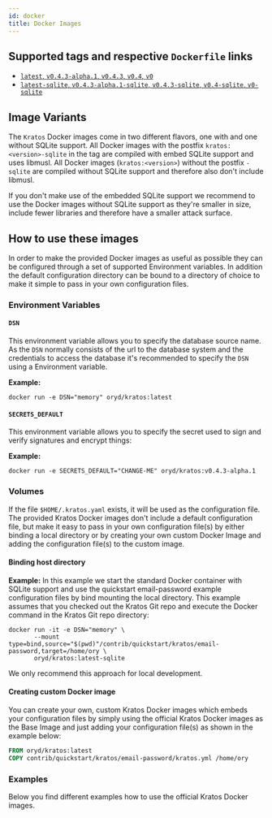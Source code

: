 ```yaml
---
id: docker
title: Docker Images
---
```


## Supported tags and respective `Dockerfile` links

- [`latest`, `v0.4.3-alpha.1`, `v0.4.3`, `v0.4`, `v0`](https://github.com/ory/kratos/blob/v0.4.3-alpha.1/.docker/Dockerfile)
- [`latest-sqlite`, `v0.4.3-alpha.1-sqlite`, `v0.4.3-sqlite`, `v0.4-sqlite`, `v0-sqlite`](https://github.com/ory/kratos/blob/v0.4.3-alpha.1/.docker/Dockerfile-sqlite)

## Image Variants

The `Kratos` Docker images come in two different flavors, one with and one
without SQLite support. All Docker images with the postfix
`kratos:<version>-sqlite` in the tag are compiled with embed SQLite support and
uses libmusl. All Docker images (`kratos:<version>`) without the postfix
`-sqlite` are compiled without SQLite support and therefore also don't include
libmusl.

If you don't make use of the embedded SQLite support we recommend to use the
Docker images without SQLite support as they're smaller in size, include fewer
libraries and therefore have a smaller attack surface.

## How to use these images

In order to make the provided Docker images as useful as possible they can be
configured through a set of supported Environment variables. In addition the
default configuration directory can be bound to a directory of choice to make it
simple to pass in your own configuration files.

### Environment Variables

#### `DSN`

This environment variable allows you to specify the database source name. As the
`DSN` normally consists of the url to the database system and the credentials to
access the database it's recommended to specify the `DSN` using a Environment
variable.

**Example:**

`docker run -e DSN="memory" oryd/kratos:latest`

#### `SECRETS_DEFAULT`

This environment variable allows you to specify the secret used to sign and
verify signatures and encrypt things:

**Example:**

`docker run -e SECRETS_DEFAULT="CHANGE-ME" oryd/kratos:v0.4.3-alpha.1`

### Volumes

If the file `$HOME/.kratos.yaml` exists, it will be used as the configuration
file. The provided Kratos Docker images don't include a default
configuration file, but make it easy to pass in your own configuration file(s)
by either binding a local directory or by creating your own custom Docker Image
and adding the configuration file(s) to the custom image.

#### Binding host directory

**Example:** In this example we start the standard Docker container with SQLite
support and use the quickstart email-password example configuration files by
bind mounting the local directory. This example assumes that you checked out the
Kratos Git repo and execute the Docker command in the Kratos Git repo directory:

```
docker run -it -e DSN="memory" \
       --mount type=bind,source="$(pwd)"/contrib/quickstart/kratos/email-password,target=/home/ory \
       oryd/kratos:latest-sqlite
```

We only recommend this approach for local development.

#### Creating custom Docker image

You can create your own, custom Kratos Docker images which embeds your
configuration files by simply using the official Kratos Docker images as the
Base Image and just adding your configuration file(s) as shown in the example
below:

```dockerfile
FROM oryd/kratos:latest
COPY contrib/quickstart/kratos/email-password/kratos.yml /home/ory
```

### Examples

Below you find different examples how to use the official Kratos Docker images.
